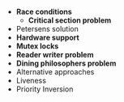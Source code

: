 - **Race conditions**
	- **Critical section problem**
- Petersens solution
- **Hardware support**
- **Mutex locks**
- **Reader writer problem**
- **Dining philosophers problem**
- Alternative approaches
- Liveness
-  Priority Inversion